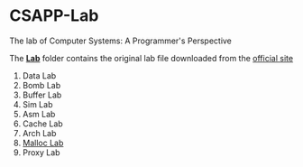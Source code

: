 # CSAPP-Lab
The lab of Computer Systems: A Programmer's Perspective

The **[Lab](./Lab)** folder contains the original lab file downloaded from the [official site](http://csapp.cs.cmu.edu)

1. Data Lab
2. Bomb Lab
3. Buffer Lab
4. Sim Lab
5. Asm Lab
6. Cache Lab
7. Arch Lab
8. [Malloc Lab](./lab8)
9. Proxy Lab

